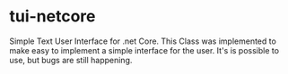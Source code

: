 # tui-netcore
Simple Text User Interface for .net Core.
This Class was implemented to make easy to implement a simple interface for the user.
It's is possible to use, but bugs are still happening.

